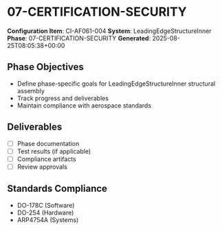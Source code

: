# 07-CERTIFICATION-SECURITY

**Configuration Item**: CI-AF061-004
**System**: LeadingEdgeStructureInner
**Phase**: 07-CERTIFICATION-SECURITY
**Generated**: 2025-08-25T08:05:38+00:00

## Phase Objectives
- Define phase-specific goals for LeadingEdgeStructureInner structural assembly
- Track progress and deliverables
- Maintain compliance with aerospace standards

## Deliverables
- [ ] Phase documentation
- [ ] Test results (if applicable)
- [ ] Compliance artifacts
- [ ] Review approvals

## Standards Compliance
- DO-178C (Software)
- DO-254 (Hardware)
- ARP4754A (Systems)

